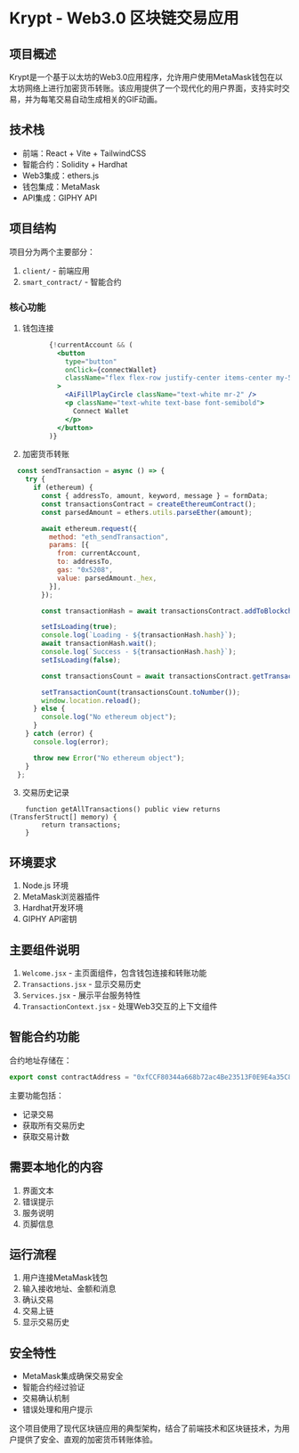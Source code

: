 # Krypt - Web3.0 区块链交易应用

## 项目概述
Krypt是一个基于以太坊的Web3.0应用程序，允许用户使用MetaMask钱包在以太坊网络上进行加密货币转账。该应用提供了一个现代化的用户界面，支持实时交易，并为每笔交易自动生成相关的GIF动画。

## 技术栈
- 前端：React + Vite + TailwindCSS
- 智能合约：Solidity + Hardhat
- Web3集成：ethers.js
- 钱包集成：MetaMask
- API集成：GIPHY API

## 项目结构
项目分为两个主要部分：
1. `client/` - 前端应用
2. `smart_contract/` - 智能合约

### 核心功能
1. 钱包连接

```46:57:client/src/components/Welcome.jsx
          {!currentAccount && (
            <button
              type="button"
              onClick={connectWallet}
              className="flex flex-row justify-center items-center my-5 bg-[#2952e3] p-3 rounded-full cursor-pointer hover:bg-[#2546bd]"
            >
              <AiFillPlayCircle className="text-white mr-2" />
              <p className="text-white text-base font-semibold">
                Connect Wallet
              </p>
            </button>
          )}
```


2. 加密货币转账

```104:141:client/src/context/TransactionContext.jsx
  const sendTransaction = async () => {
    try {
      if (ethereum) {
        const { addressTo, amount, keyword, message } = formData;
        const transactionsContract = createEthereumContract();
        const parsedAmount = ethers.utils.parseEther(amount);

        await ethereum.request({
          method: "eth_sendTransaction",
          params: [{
            from: currentAccount,
            to: addressTo,
            gas: "0x5208",
            value: parsedAmount._hex,
          }],
        });

        const transactionHash = await transactionsContract.addToBlockchain(addressTo, parsedAmount, message, keyword);

        setIsLoading(true);
        console.log(`Loading - ${transactionHash.hash}`);
        await transactionHash.wait();
        console.log(`Success - ${transactionHash.hash}`);
        setIsLoading(false);

        const transactionsCount = await transactionsContract.getTransactionCount();

        setTransactionCount(transactionsCount.toNumber());
        window.location.reload();
      } else {
        console.log("No ethereum object");
      }
    } catch (error) {
      console.log(error);

      throw new Error("No ethereum object");
    }
  };
```


3. 交易历史记录

```30:32:smart_contract/contracts/Transactions.sol
    function getAllTransactions() public view returns (TransferStruct[] memory) {
        return transactions;
    }
```


## 环境要求
1. Node.js 环境
2. MetaMask浏览器插件
3. Hardhat开发环境
4. GIPHY API密钥

## 主要组件说明
1. `Welcome.jsx` - 主页面组件，包含钱包连接和转账功能
2. `Transactions.jsx` - 显示交易历史
3. `Services.jsx` - 展示平台服务特性
4. `TransactionContext.jsx` - 处理Web3交互的上下文组件

## 智能合约功能
合约地址存储在：

```3:3:client/src/utils/constants.js
export const contractAddress = "0xfCCF80344a668b72ac4Be23513F0E9E4a35C84fA";
```


主要功能包括：
- 记录交易
- 获取所有交易历史
- 获取交易计数

## 需要本地化的内容
1. 界面文本
2. 错误提示
3. 服务说明
4. 页脚信息

## 运行流程
1. 用户连接MetaMask钱包
2. 输入接收地址、金额和消息
3. 确认交易
4. 交易上链
5. 显示交易历史

## 安全特性
- MetaMask集成确保交易安全
- 智能合约经过验证
- 交易确认机制
- 错误处理和用户提示

这个项目使用了现代区块链应用的典型架构，结合了前端技术和区块链技术，为用户提供了安全、直观的加密货币转账体验。
